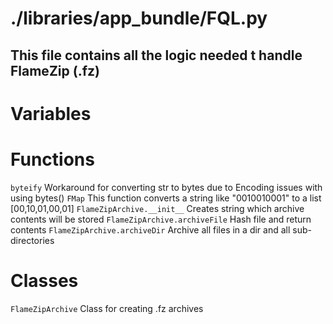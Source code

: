 # ./libraries/app_bundle/FQL.py
This file contains all the logic needed t handle FlameZip (.fz)
-----------------------------
# Variables

# Functions
`byteify`
Workaround for converting str to bytes due to Encoding issues with using bytes()
`FMap`
This function converts a string like "0010010001" to a list [00,10,01,00,01]
`FlameZipArchive.__init__`
Creates string which archive contents will be stored
`FlameZipArchive.archiveFile`
Hash file and return contents
`FlameZipArchive.archiveDir`
Archive all files in a dir and all sub-directories
# Classes
`FlameZipArchive`
Class for creating .fz archives